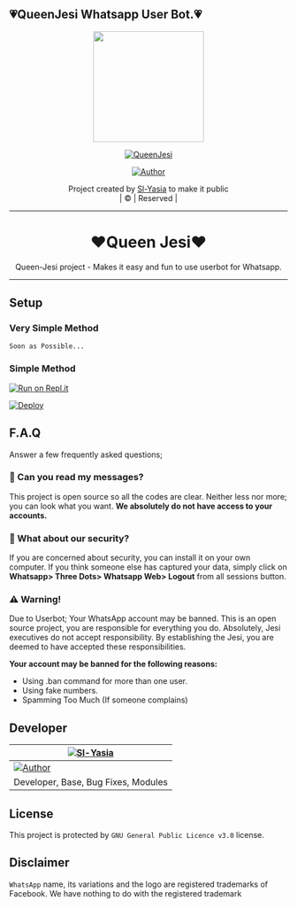 ## 💗QueenJesi Whatsapp User Bot.💗


<div align="center">
  <img border-radius: 15px src="https://i.imgur.com/Zh5BX2B.jpg" width="200" height="200"/>
  <p align="center">
<a href="#"><img title="QueenJesi" src="https://img.shields.io/badge/Queen-Jesi-green?colorA=%23ff0000&colorB=%23017e40&style=for-the-badge"></a>
</p>
  <p align="center">
<a href="https://github.com/Sl-Yasia"><img title="Author" src="https://img.shields.io/badge/Author-Sl/Yasiya-Jesi?color=blue&style=for-the-badge&logo=whatsapp"></a>
</p>
</div>
<p align="center">
Project created by <a href="https://github.com/Sl-Yasia">Sl-Yasia</a> to make it public
    <br>
       | © |
        Reserved |
    <br> 
</p>

----

<div align="center">
  <h1>♥️Queen Jesi♥️</h1>
</div>
<p align="center">
    Queen-Jesi project - Makes it easy and fun to use userbot for Whatsapp.
    <br>
</p>

----

## Setup
### Very Simple Method
`Soon as Possible...`

### Simple Method

[![Run on Repl.it](https://repl.it/badge/github/Sl-Yasia/Queen-Jesi)](https://replit.com/@Yasiya/Queen-Jesi)

[![Deploy](https://www.herokucdn.com/deploy/button.svg)](https://heroku.com/deploy?template=https://github.com/Sasukezynho/Queen-Jesi)

## F.A.Q
Answer a few frequently asked questions;
### 💬 Can you read my messages?
This project is open source so all the codes are clear. Neither less nor more; you can look what you want. **We absolutely do not have access to your accounts.**

### 🔐 What about our security?
If you are concerned about security, you can install it on your own computer. If you think someone else has captured your data, simply click on **Whatsapp> Three Dots> Whatsapp Web> Logout** from all sessions button.


### ⚠️ Warning! 

Due to Userbot; Your WhatsApp account may be banned.
This is an open source project, you are responsible for everything you do. 
Absolutely, Jesi executives do not accept responsibility.
By establishing the Jesi, you are deemed to have accepted these responsibilities.

**Your account may be banned for the following reasons:**
- Using .ban command for more than one user.
- Using fake numbers.
- Spamming Too Much (If someone complains)

## Developer
  <div align="center">
    
  [![Sl-Yasia](https://github.com/Sl-Yasia.png?size=150)](https://github.com/Sl-Yasia) |
---|
<a href="https://github.com/Sl-Yasia"><img title="Author" src="https://img.shields.io/badge/SlYasiya-Jesi?color=blue&style=for-the-badge"></a> |
Developer, Base, Bug Fixes, Modules |
  </div>


## License
This project is protected by `GNU General Public Licence v3.0` license.

## Disclaimer
`WhatsApp` name, its variations and the logo are registered trademarks of Facebook. We have nothing to do with the registered trademark
